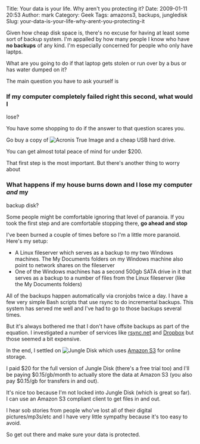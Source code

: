 Title: Your data is your life.  Why aren't you protecting it?
Date: 2009-01-11 20:53
Author: mark
Category: Geek
Tags: amazons3, backups, jungledisk
Slug: your-data-is-your-life-why-arent-you-protecting-it

Given how cheap disk space is, there's no excuse for having at least
some sort of backup system. I'm appalled by how many people I know who
have **no backups** of any kind. I'm especially concerned for people who
only have laptps.

What are you going to do if that laptop gets stolen or run over by a bus
or has water dumped on it?

The main question you have to ask yourself is

### If my computer completely failed right this second, what would I
lose?



You have some shopping to do if the answer to that question scares you.

Go buy a copy of ![Acronis True Image][] and a cheap USB hard
drive.

You can get almost total peace of mind for under $200.

That first step is the most important. But there's another thing to
worry about

### What happens if my house burns down and I lose my computer *and* my
backup disk?



Some people might be comfortable ignoring that level of paranoia. If you
took the first step and are comfortable stopping there, **go ahead and
stop**

I've been burned a couple of times before so I'm a little more paranoid.
Here's my setup:

-   A Linux fileserver which serves as a backup to my two Windows
    machines. The My Documents folders on my Windows machine also point
    to network shares on the fileserver
-   One of the Windows machines has a second 500gb SATA drive in it that
    serves as a backup to a number of files from the Linux fileserver
    (like the My Documents folders)



All of the backups happen automatically via cronjobs twice a day. I have
a few very simple Bash scripts that use rsync to do incremental backups.
This system has served me well and I've had to go to those backups
several times.

But it's always bothered me that I don't have offsite backups as part of
the equation. I investigated a number of services like [rsync.net][] and
[Dropbox][] but those seemed a bit expensive.

In the end, I settled on ![Jungle Disk][] which uses [Amazon S3][]
for online storage.

I paid $20 for the full version of Jungle Disk (there's a free trial
too) and I'll be paying $0.15/gb/month to actually store the data at
Amazon S3 (you also pay $0.15/gb for transfers in and out).

It's nice too because I'm not locked into Jungle Disk (which is great so
far). I can use an Amazon S3 compliant client to get files in and out.

I hear sob stories from people who've lost all of their digital
pictures/mp3s/etc and I have very little sympathy because it's too easy
to avoid.

So get out there and make sure your data is protected.

  [Acronis True Image]: https://farm4.static.flickr.com/3505/3182530414_f031461a59_o.gif
  [rsync.net]: https://www.rsync.net/
  [Dropbox]: https://www.getdropbox.com/
  [Jungle Disk]: https://farm4.static.flickr.com/3089/3184022374_4e452bd146_o.jpg
  [Amazon S3]: https://aws.amazon.com/s3/
